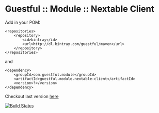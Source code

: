 Guestful :: Module :: Nextable Client
=====================================

Add in your POM:

```
<repositories>
    <repository>
        <id>bintray</id>
        <url>http://dl.bintray.com/guestful/maven</url>
    </repository>
</repositories>
```

and

```
<dependency>
    <groupId>com.guestful.module</groupId>
    <artifactId>guestful.module.nextable-client</artifactId>
    <version>?</version>
</dependency>
```

Checkout last version [here](https://bintray.com/guestful/maven/guestful.module.nextable-client/view)

[![Build Status](https://drone.io/github.com/guestful/module.nextable-client/status.png)](https://drone.io/github.com/guestful/module.nextable-client/latest)
